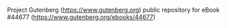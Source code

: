 Project Gutenberg (https://www.gutenberg.org) public repository for eBook #44677 (https://www.gutenberg.org/ebooks/44677)
